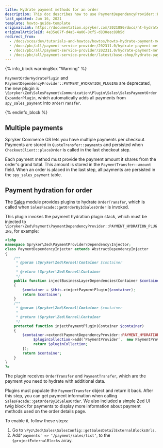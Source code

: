 ```yaml
---
title: Hydrate payment methods for an order
description: This doc describes how to use PaymentDependencyProvider::PAYMENT_HYDRATION_PLUGINS and how to add other payment methods into the order.
last_updated: Jun 16, 2021
template: howto-guide-template
originalLink: https://documentation.spryker.com/2021080/docs/ht-hydrate-payment-methods-for-order
originalArticleId: 4e35e87f-d4a5-4a06-8cf5-d830eec89b5d
redirect_from:
  - /docs/scos/dev/tutorials-and-howtos/howtos/howto-hydrate-payment-methods-for-an-order.html
  - /docs/pbc/all/payment-service-provider/202311.0/hydrate-payment-methods-for-an-order.html
  - /docs/pbc/all/payment-service-provider/202311.0/hydrate-payment-methods-for-an-order.html
  - /docs/pbc/all/payment-service-provider/latest/base-shop/hydrate-payment-methods-for-an-order.html
---
```


{% info_block warningBox "Warning" %}

`PaymentOrderHydratePlugin` and `PaymentDependencyProvider::PAYMENT_HYDRATION_PLUGINS` are deprecated, the new plugin is `\Spryker\Zed\SalesPayment\Communication\Plugin\Sales\SalesPaymentOrderExpanderPlugin`, which automatically adds all payments from `spy_sales_payment` into `OrderTransfer`.

{% endinfo_block %}

## Multiple payments

Spryker Commerce OS lets you have multiple payments per checkout. Payments are stored in `QuoteTransfer::payments` and persisted when `CheckoutClient::placeOrder` is called in the last checkout step.

Each payment method must provide the payment amount it shares from the order's grand total. This amount is stored in the `PaymentTransfer::amount` field. When an order is placed in the last step, all payments are persisted in the `spy_sales_payment` table.

## Payment hydration for order

The [Sales](/docs/pbc/all/order-management-system/{{site.version}}/base-shop/domain-model-and-relationships/sales-module-reference-information.html) module provides plugins to hydrate `OrderTransfer`, which is called when `SalesFacade::getOrderByIdSalesOrder` is invoked.

This plugin invokes the payment hydration plugin stack, which must be injected to  `\Spryker\Zed\Payment\PaymentDependencyProvider::PAYMENT_HYDRATION_PLUGINS`, for example:

```php
<?php
namespace Spryker\Zed\PaymentProvider\Dependency\Injector;
class PaymentDependencyInjector extends AbstractDependencyInjector
{
    /**
     * @param \Spryker\Zed\Kernel\Container $container
     *
     * @return \Spryker\Zed\Kernel\Container
     */
    public function injectBusinessLayerDependencies(Container $container)
    {
        $container = $this->injectPaymentPlugin($container);
        return $container;
    }
    /**
     * @param \Spryker\Zed\Kernel\Container $container
     *
     * @return \Spryker\Zed\Kernel\Container
     */
    protected function injectPaymentPlugin(Container $container)
    {
        $container->extend(PaymentDependencyProvider::PAYMENT_HYDRATION_PLUGINS, function (PaymentHydratorPluginCollectionInterface $pluginCollection) {
             $pluginCollection->add(‘PaymentProvider’,  new PaymentProviderSalesOrderPaymentHydrationPlugin()) // this plugin must implement \Spryker\Zed\Payment\Dependency\Plugin\Sales\PaymentHydratorPluginInterface
             return $pluginCollection;
        });
        return $container;
    }
}
?>
```

The plugin receives `OrderTransfer` and `PaymentTransfer`, which are the payment you need to hydrate with additional data.

Plugins must populate the `PaymentTransfer` object and return it back. After this step, you can get payment information when calling `SalesFacade::getOrderByIdSalesOrder`. We also included a simple Zed UI twig block for payments to display more information about payment methods used on the order details page.

To enable it, follow these steps:

1. Go to `\Pyz\Zed\Sales\SalesConfig::getSalesDetailExternalBlocksUrls`.
2. Add`‘payments’ => ‘/payment/sales/list’`, to the `$projectExternalBlocks` array.
